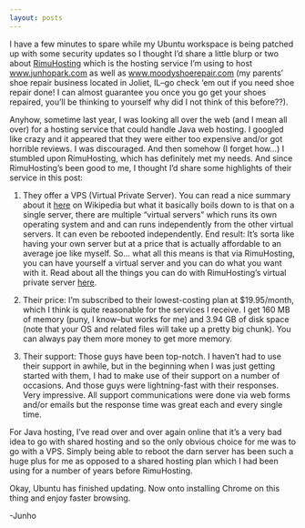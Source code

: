 ```yaml
---
layout: posts
---
```


I have a few minutes to spare while my Ubuntu workspace is being patched up with some security updates so I thought I’d share a little blurp or two about [RimuHosting](http://www.rimuhosting.com/ "RimuHosting") which is the hosting service I’m using to host www.junhopark.com as well as www.moodyshoerepair.com (my parents’ shoe repair business located in Joliet, IL–go check ‘em out if you need shoe repair done!  I can almost guarantee you once you go get your shoes repaired, you’ll be thinking to yourself why did I not think of this before??).

Anyhow, sometime last year, I was looking all over the web (and I mean all over) for a hosting service that could handle Java web hosting.  I googled like crazy and it appeared that they were either too expensive and/or got horrible reviews.  I was discouraged.  And then somehow (I forget how...) I stumbled upon RimuHosting, which has definitely met my needs.  And since RimuHosting’s been good to me, I thought I’d share some highlights of their service in this post:

1. They offer a VPS (Virtual Private Server).  You can read a nice summary about it [here](http://en.wikipedia.org/wiki/Virtual_private_server "Wikipedia - VPS") on Wikipedia but what it basically boils down to is that on a single server, there are multiple “virtual servers” which runs its own operating system and and can runs independently from the other virtual servers.  It can even be rebooted independently.  End result: It’s sorta like having your own server but at a price that is actually affordable to an average joe like myself.  So... what all this means is that via RimuHosting, you can have yourself a virtual server and you can do what you want with it.  Read about all the things you can do with RimuHosting’s virtual private server [here](http://rimuhosting.com/vps/aboutvps.jsp "VPS").

2. Their price:  I’m subscribed to their lowest-costing plan at $19.95/month, which I think is quite reasonable for the services I receive.  I get 160 MB of memory (puny, I know–but works for me) and 3.94 GB of disk space (note that your OS and related files will take up a pretty big chunk).  You can always pay them more money to get more memory.

3. Their support:  Those guys have been top-notch.  I haven’t had to use their support in awhile, but in the beginning when I was just getting started with them, I had to make use of their support on a number of occasions.  And those guys were lightning-fast with their responses.  Very impressive.  All support communications were done via web forms and/or emails but the response time was great each and every single time.

For Java hosting, I’ve read over and over again online that it’s a very bad idea to go with shared hosting and so the only obvious choice for me was to go with a VPS.  Simply being able to reboot the darn server has been such a huge plus for me as opposed to a shared hosting plan which I had been using for a number of years before RimuHosting.

Okay, Ubuntu has finished updating.  Now onto installing Chrome on this thing and enjoy faster browsing.

-Junho
